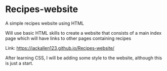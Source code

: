 # Recipes-website
A simple recipes website using HTML

Will use basic HTML skills to create a website
that consists of a main index page which will have
links to other pages containing recipes

Link: https://jackallen123.github.io/Recipes-website/

After learning CSS, I will be adding some style to the website, although this is just a start.
